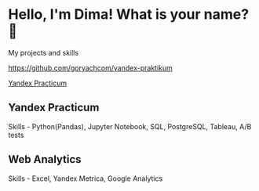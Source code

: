 # Hello, I'm Dima! What is your name? 👋

My projects and skills

https://github.com/goryachcom/yandex-praktikum

<a href="https://github.com/goryachcom/yandex-praktikum">Yandex Practicum</a>


## Yandex Practicum
Skills - Python(Pandas), Jupyter Notebook, SQL, PostgreSQL, Tableau, A/B tests

## Web Analytics
Skills - Excel, Yandex Metrica, Google Analytics

<!--
**goryachcom/goryachcom** is a ✨ _special_ ✨ repository because its `README.md` (this file) appears on your GitHub profile.

Here are some ideas to get you started:

- 🔭 I’m currently working on ...
- 🌱 I’m currently learning ...
- 👯 I’m looking to collaborate on ...
- 🤔 I’m looking for help with ...
- 💬 Ask me about ...
- 📫 How to reach me: ...
- 😄 Pronouns: ...
- ⚡ Fun fact: ...
-->
